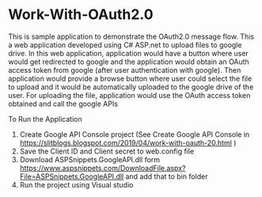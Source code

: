 # Work-With-OAuth2.0
This is sample application to demonstrate the OAuth2.0 message flow. This a web application developed using C# ASP.net to upload files to google drive. In this web application, application would have a button where user would get redirected to google and the application would obtain an OAuth access token from google (after user authentication with google). Then application would provide a browse button where user could select the file to upload and it would be automatically uploaded to the google drive of the user. For uploading the file, application would use the OAuth access token obtained and call the google APIs

To Run the Application
1. Create Google API Console project (See Create Google API Console in  https://slitblogs.blogspot.com/2019/04/work-with-oauth-20.html )
2. Save the Client ID and Client secret to web.config file
3. Download ASPSnippets.GoogleAPI.dll form https://www.aspsnippets.com/DownloadFile.aspx?File=ASPSnippets.GoogleAPI.dll and add that to      bin folder
3. Run the project using Visual studio
